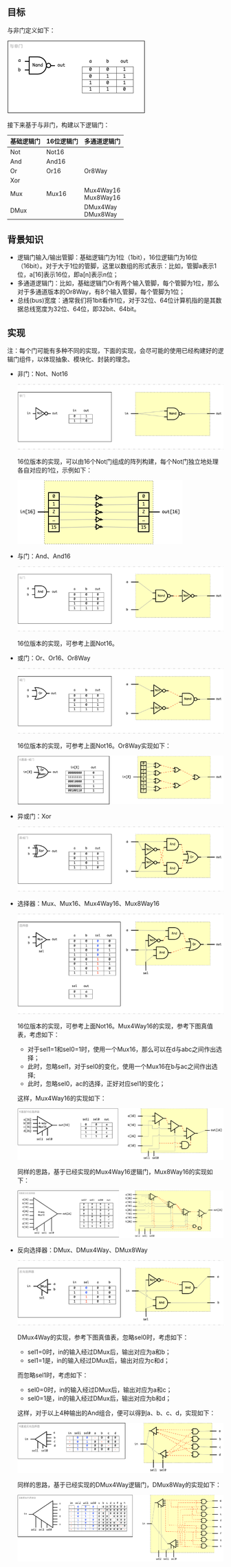 

## 目标

与非门定义如下：

![与非门](/img/ch01_Nand.png)

接下来基于与非门，构建以下逻辑门：

| 基础逻辑门  | 16位逻辑门 | 多通道逻辑门 |
| ----- | ----- | ----- |
| Not | Not16 | |
| And | And16 | |
| Or | Or16 | Or8Way |
| Xor | | 
| Mux | Mux16 | Mux4Way16 <br> Mux8Way16 |
| DMux | | DMux4Way <br> DMux8Way |


## 背景知识

+ 逻辑门输入/输出管脚：基础逻辑门为1位（1bit），16位逻辑门为16位（16bit）。对于大于1位的管脚，这里以数组的形式表示：比如，管脚a表示1位，a[16]表示16位，即a[n]表示n位；
+ 多通道逻辑门：比如，基础逻辑门Or有两个输入管脚，每个管脚为1位，那么对于多通道版本的Or8Way，有8个输入管脚，每个管脚为1位；
+ 总线(bus)宽度：通常我们将1bit看作1位，对于32位、64位计算机指的是其数据总线宽度为32位、64位，即32bit、64bit。


## 实现

注：每个门可能有多种不同的实现，下面的实现，会尽可能的使用已经构建好的逻辑门组件，以体现抽象、模块化、封装的理念。

+ 非门：Not、Not16

	![Not](/img/ch01_Not.png)

	16位版本的实现，可以由16个Not门组成的阵列构建，每个Not门独立地处理各自对应的1位，示例如下：

	![Not16](/img/ch01_Not16.png)

+ 与门：And、And16

	![And](/img/ch01_And.png)

	16位版本的实现，可参考上面Not16。

+ 或门：Or、Or16、Or8Way

	![Or](/img/ch01_Or.png)

	16位版本的实现，可参考上面Not16。Or8Way实现如下：

	![Or8Way](/img/ch01_Or8Way.png)

+ 异或门：Xor

	![Xor](/img/ch01_Xor.png)

+ 选择器：Mux、Mux16、Mux4Way16、Mux8Way16

	![Mux](/img/ch01_Mux.png)

	16位版本的实现，可参考上面Not16。Mux4Way16的实现，参考下图真值表，考虑如下：
	- 对于sel1=1和sel0=1时，使用一个Mux16，那么可以在d与abc之间作出选择；
	- 此时，忽略sel1，对于sel0的变化，使用一个Mux16在b与ac之间作出选择;
	- 此时，忽略sel0，ac的选择，正好对应sel1的变化；

	这样，Mux4Way16的实现如下：

	![Mux4Way16](/img/ch01_Mux4Way16.png)

	同样的思路，基于已经实现的Mux4Way16逻辑门，Mux8Way16的实现如下：

	![Mux8Way16](/img/ch01_Mux8Way16.png)

+ 反向选择器：DMux、DMux4Way、DMux8Way

	![DMux](/img/ch01_DMux.png)

	DMux4Way的实现，参考下图真值表，忽略sel0时，考虑如下：
	- sel1=0时，in的输入经过DMux后，输出对应为a和b；
	- sel1=1是，in的输入经过DMux后，输出对应为c和d；
	
	而忽略sel1时，考虑如下：
	- sel0=0时，in的输入经过DMux后，输出对应为a和c；
	- sel0=1是，in的输入经过DMux后，输出对应为b和d；
	
	这样，对于以上4种输出的And组合，便可以得到a、b、c、d，实现如下：

	![DMux4Way](/img/ch01_DMux4Way.png)

	同样的思路，基于已经实现的DMux4Way逻辑门，DMux8Way的实现如下：

	![DMux8Way](/img/ch01_DMux8Way.png)


